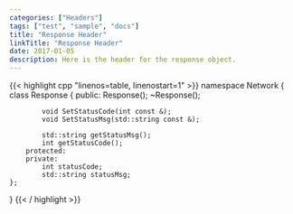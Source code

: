 ```yaml
---
categories: ["Headers"]
tags: ["test", "sample", "docs"]
title: "Response Header"
linkTitle: "Response Header"
date: 2017-01-05
description: Here is the header for the response object.
---
```


{{< highlight cpp "linenos=table, linenostart=1" >}}
namespace Network {
    class Response {
        public:
            Response();
            ~Response();

            void SetStatusCode(int const &);
            void SetStatusMsg(std::string const &);

            std::string getStatusMsg();
            int getStatusCode();
        protected:
        private:
            int statusCode;
            std::string statusMsg;
    };
}
{{< / highlight >}}
